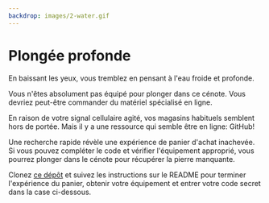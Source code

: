 ```yaml
---
backdrop: images/2-water.gif
---
```


# Plongée profonde

En baissant les yeux, vous tremblez en pensant à l'eau froide et profonde.

Vous n'êtes absolument pas équipé pour plonger dans ce cénote. Vous devriez peut-être commander du matériel spécialisé en ligne.

En raison de votre signal cellulaire agité, vos magasins habituels semblent hors de portée. Mais il y a une ressource qui semble être en ligne: GitHub!

Une recherche rapide révèle une expérience de panier d'achat inachevée. Si vous pouvez compléter le code et vérifier l'équipement approprié, vous pourrez plonger dans le cénote pour récupérer la pierre manquante.

Clonez [ce dépôt]() et suivez les instructions sur le README pour terminer l'expérience du panier, obtenir votre équipement et entrer votre code secret dans la case ci-dessous.

<Challenge2/>